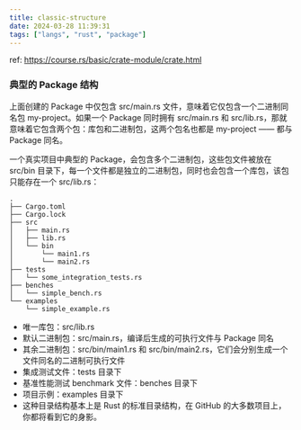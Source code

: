 ```yaml
---
title: classic-structure
date: 2024-03-28 11:39:31
tags: ["langs", "rust", "package"]
---
```

ref: https://course.rs/basic/crate-module/crate.html

### 典型的 Package 结构

上面创建的 Package 中仅包含 src/main.rs 文件，意味着它仅包含一个二进制同名包 my-project。如果一个 Package 同时拥有 src/main.rs 和 src/lib.rs，那就意味着它包含两个包：库包和二进制包，这两个包名也都是 my-project —— 都与 Package 同名。

一个真实项目中典型的 Package，会包含多个二进制包，这些包文件被放在 src/bin 目录下，每一个文件都是独立的二进制包，同时也会包含一个库包，该包只能存在一个 src/lib.rs：

```
.
├── Cargo.toml
├── Cargo.lock
├── src
│   ├── main.rs
│   ├── lib.rs
│   └── bin
│       └── main1.rs
│       └── main2.rs
├── tests
│   └── some_integration_tests.rs
├── benches
│   └── simple_bench.rs
└── examples
    └── simple_example.rs
```

- 唯一库包：src/lib.rs
- 默认二进制包：src/main.rs，编译后生成的可执行文件与 Package 同名
- 其余二进制包：src/bin/main1.rs 和 src/bin/main2.rs，它们会分别生成一个文件同名的二进制可执行文件
- 集成测试文件：tests 目录下
- 基准性能测试 benchmark 文件：benches 目录下
- 项目示例：examples 目录下
- 这种目录结构基本上是 Rust 的标准目录结构，在 GitHub 的大多数项目上，你都将看到它的身影。

